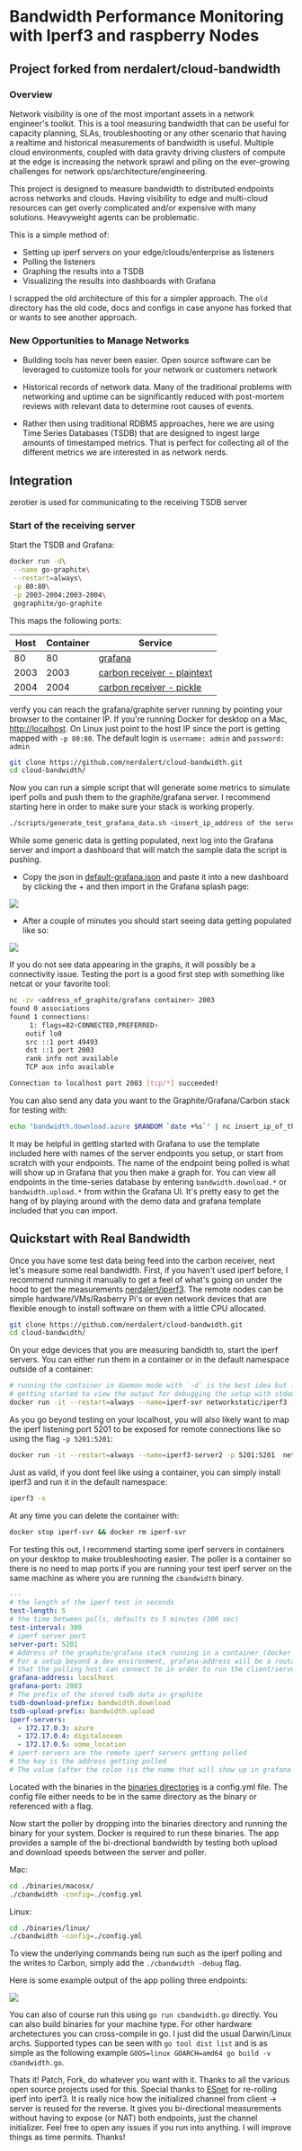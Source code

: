 # Bandwidth Performance Monitoring with Iperf3 and raspberry Nodes
## Project forked from  nerdalert/cloud-bandwidth
### Overview

Network visibility is one of the most important assets in a network engineer's toolkit. This is a tool measuring bandwidth that can be useful for capacity planning, SLAs, troubleshooting or any other scenario that having a realtime and historical measurements of bandwidth is useful. Multiple cloud environments, coupled with data gravity driving clusters of compute at the edge is increasing the network sprawl and piling on the ever-growing challenges for network ops/architecture/engineering.

This project is designed to measure bandwidth to distributed endpoints across networks and clouds. Having visibility to edge and multi-cloud resources can get overly complicated and/or expensive with many solutions. Heavyweight agents can be problematic.

This is a simple method of:
- Setting up iperf servers on your edge/clouds/enterprise as listeners
- Polling the listeners
- Graphing the results into a TSDB 
- Visualizing the results into dashboards with Grafana

I scrapped the old architecture of this for a simpler approach. The `old` directory has the old code, docs and configs in case anyone has forked that or wants to see another approach.

### New Opportunities to Manage Networks

- Building tools has never been easier. Open source software can be leveraged to customize tools for your network or customers network 

- Historical records of network data. Many of the traditional problems with networking and uptime can be significantly reduced with post-mortem reviews with relevant data to determine root causes of events. 

- Rather then using traditional RDBMS approaches, here we are using Time Series Databases (TSDB) that are designed to ingest large amounts of timestamped metrics. That is perfect for collecting all of the different metrics we are interested in as network nerds.

## Integration
zerotier is used for communicating to the receiving TSDB server

### Start of the receiving server

Start the TSDB and Grafana:

```sh
docker run -d\
 --name go-graphite\
 --restart=always\
 -p 80:80\
 -p 2003-2004:2003-2004\
 gographite/go-graphite
```

This maps the following ports:

Host | Container | Service
---- | --------- | -------------------------------------------------------------------------------------------------------------------
  80 |        80 | [grafana](http://docs.grafana.org/)
2003 |      2003 | [carbon receiver - plaintext](http://graphite.readthedocs.io/en/latest/feeding-carbon.html#the-plaintext-protocol)
2004 |      2004 | [carbon receiver - pickle](http://graphite.readthedocs.io/en/latest/feeding-carbon.html#the-pickle-protocol)

verify you can reach the grafana/graphite server running by pointing your browser to the container IP. If you're running Docker for desktop on a Mac, [http://localhost](http://localhost). On Linux just point to the host IP since the port is getting mapped with `-p 80:80`. The default login is `username: admin` and `password: admin`

```sh
git clone https://github.com/nerdalert/cloud-bandwidth.git
cd cloud-bandwidth/
```

Now you can run a simple script that will generate some metrics to simulate iperf polls and push them to the graphite/grafana server. I recommend starting here in order to make sure your stack is working properly.

```sh
./scripts/generate_test_grafana_data.sh <insert_ip_address of the server> 2003
```

While some generic data is getting populated, next log into the Grafana server and import a dashboard that will match the sample data the script is pushing.

- Copy the json in [default-grafana.json](./default-grafana.json) and paste it into a new dashboard by clicking the + and then import in the Grafana splash page:

![](http://networkstatic.net/wp-content/uploads/2019/11/grafana-import-sm.png)

- After a couple of minutes you should start seeing data getting populated like so: 

![](http://networkstatic.net/wp-content/uploads/2019/11/grafana-demo.png)

If you do not see data appearing in the graphs, it will possibly be a connectivity issue. Testing the port is a good first step with something like netcat or your favorite tool:

```sh
nc -zv <address_of_graphite/grafana container> 2003
found 0 associations
found 1 connections:
     1:	flags=82<CONNECTED,PREFERRED>
	outif lo0
	src ::1 port 49493
	dst ::1 port 2003
	rank info not available
	TCP aux info available

Connection to localhost port 2003 [tcp/*] succeeded!
```

You can also send any data you want to the Graphite/Grafana/Carbon stack for testing with:

```sh
echo "bandwidth.download.azure $RANDOM `date +%s`" | nc insert_ip_of_the_graphite_server_here 2003
```

It may be helpful in getting started with Grafana to use the template included here with names of the server endpoints you setup, or start from scratch with your endpoints. The name of the endpoint being polled is what will show up in Grafana that you then make a graph for. You can view all endpoints in the time-series database by entering `bandwidth.download.*` or `bandwidth.upload.*` from within the Grafana UI. It's pretty easy to get the hang of by playing around with the demo data and grafana template included that you can import.

## Quickstart with Real Bandwidth

Once you have some test data being feed into the carbon receiver, next let's measure some real bandwidth. First, if you haven't used iperf before, I recommend running it manually to get a feel of what's going on under the hood to get the measurements [nerdalert/iperf3](https://github.com/nerdalert/iperf3). The remote nodes can be simple hardware/VMs/Rasberry Pi's or even network devices that are flexible enough to install software on them with a little CPU allocated.

```sh
git clone https://github.com/nerdalert/cloud-bandwidth.git
cd cloud-bandwidth/
```

On your edge devices that you are measuring bandidth to, start the iperf servers. You can either run them in a container or in the default namespace outside of a container:


```sh
# running the container in daemon mode with `-d` is the best idea but for 
# getting started to view the output for debugging the setup with stdout, I recommend:
docker run -it --restart=always --name=iperf-svr networkstatic/iperf3 -s
```
As you go beyond testing on your localhost, you will also likely want to map the iperf listening port 5201 to be exposed for remote connections like so using the flag `-p 5201:5201`:

```sh
docker run -it --restart=always --name=iperf3-server2 -p 5201:5201  networkstatic/iperf3 -s
```

Just as valid, if you dont feel like using a container, you can simply install iperf3 and run it in the default namespace:

```sh
iperf3 -s
```

At any time you can delete the container with:

```sh
docker stop iperf-svr && docker rm iperf-svr
```

For testing this out, I recommend starting some iperf servers in containers on your desktop to make troubleshooting easier. The poller is a container so there is no need to map ports if you are running your test iperf server on the same machine as where you are running the `cbandwidth` binary.

```yml
---
# the length of the iperf test in seconds
test-length: 5
# the time between polls, defaults to 5 minutes (300 sec)
test-interval: 300
# iperf server port
server-port: 5201
# Address of the graphite/grafana stack running in a container (docker for mac uses localhost).
# For a setup beyond a dev environment, grafana-address will be a routable/reachable address
# that the polling host can connect to in order to run the client/server test.
grafana-address: localhost
grafana-port: 2003
# The prefix of the stored tsdb data in graphite
tsdb-download-prefix: bandwidth.download
tsdb-upload-prefix: bandwidth.upload
iperf-servers: 
  - 172.17.0.3: azure
  - 172.17.0.4: digitalocean
  - 172.17.0.5: some_location
# iperf-servers are the remote iperf servers getting polled
# the key is the address getting polled
# The value (after the colon )is the name that will show up in grafana 
```

Located with the binaries in the [binaries directories](./binaries) is a config.yml file. The config file either needs to be in the same directory as the binary or referenced with a flag.

Now start the poller by dropping into the binaries directory and running the binary for your system. Docker is required to run these binaries. The app provides a sample of the bi-drectional bandwidth by testing both upload and download speeds between the server and poller.

Mac:

```sh
cd ./binaries/macosx/
./cbandwidth -config=./config.yml
```

Linux:

```sh
cd ./binaries/linux/
./cbandwidth -config=./config.yml
```

To view the underlying commands being run such as the iperf polling and the writes to Carbon, simply add the `./cbandwidth -debug` flag.

Here is some example output of the app polling three endpoints:

![](http://networkstatic.net/wp-content/uploads/2019/11/cbandwidth-800.gif)


You can also of course run this using `go run cbandwidth.go` directly. You can also build binaries for your machine type. For other hardware archetectures you can cross-compile in go. I just did the usual Darwin/Linux archs. Supported types can be seen with `go tool dist list` and is as simple as the following example `GOOS=linux GOARCH=amd64 go build -v cbandwidth.go`.

Thats it! Patch, Fork, do whatever you want with it. Thanks to all the various open source projects used for this. Special thanks to [ESnet](http://software.es.net/iperf/) for re-rolling iperf into iperf3. It is really nice how the initialized channel from client -> server is reused for the reverse. It gives you bi-directional measurements without having to expose (or NAT) both endpoints, just the channel initializer. Feel free to open any issues if you run into anything. I will improve things as time permits. Thanks!
